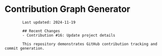 # Contribution Graph Generator
            
            Last updated: 2024-11-19
            
            ## Recent Changes
            - Contribution #16: Update project details
            
            This repository demonstrates GitHub contribution tracking and commit generation.
        